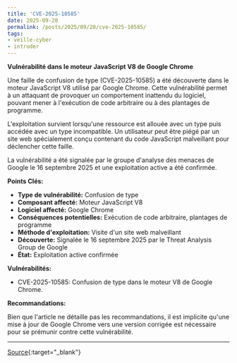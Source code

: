 ```yaml
---
title: 'CVE-2025-10585'
date: 2025-09-20
permalink: /posts/2025/09/20/cve-2025-10585/
tags:
- veille-cyber
- intruder
---
```

**Vulnérabilité dans le moteur JavaScript V8 de Google Chrome**

Une faille de confusion de type (CVE-2025-10585) a été découverte dans le moteur JavaScript V8 utilisé par Google Chrome. Cette vulnérabilité permet à un attaquant de provoquer un comportement inattendu du logiciel, pouvant mener à l'exécution de code arbitraire ou à des plantages de programme.

L'exploitation survient lorsqu'une ressource est allouée avec un type puis accédée avec un type incompatible. Un utilisateur peut être piégé par un site web spécialement conçu contenant du code JavaScript malveillant pour déclencher cette faille.

La vulnérabilité a été signalée par le groupe d'analyse des menaces de Google le 16 septembre 2025 et une exploitation active a été confirmée.

**Points Clés:**

*   **Type de vulnérabilité:** Confusion de type
*   **Composant affecté:** Moteur JavaScript V8
*   **Logiciel affecté:** Google Chrome
*   **Conséquences potentielles:** Exécution de code arbitraire, plantages de programme
*   **Méthode d'exploitation:** Visite d'un site web malveillant
*   **Découverte:** Signalée le 16 septembre 2025 par le Threat Analysis Group de Google
*   **État:** Exploitation active confirmée

**Vulnérabilités:**

*   CVE-2025-10585: Confusion de type dans le moteur V8 de Google Chrome.

**Recommandations:**

Bien que l'article ne détaille pas les recommandations, il est implicite qu'une mise à jour de Google Chrome vers une version corrigée est nécessaire pour se prémunir contre cette vulnérabilité.

---
[Source](https://cvemon.intruder.io/cves/CVE-2025-10585){:target="_blank"}
